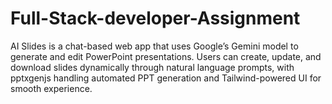 # Full-Stack-developer-Assignment
AI Slides is a chat-based web app that uses Google’s Gemini model to generate and edit PowerPoint presentations. Users can create, update, and download slides dynamically through natural language prompts, with pptxgenjs handling automated PPT generation and Tailwind-powered UI for smooth experience.
